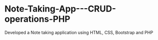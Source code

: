 # Note-Taking-App---CRUD-operations-PHP
Developed a Note taking application using HTML, CSS, Bootstrap and PHP

